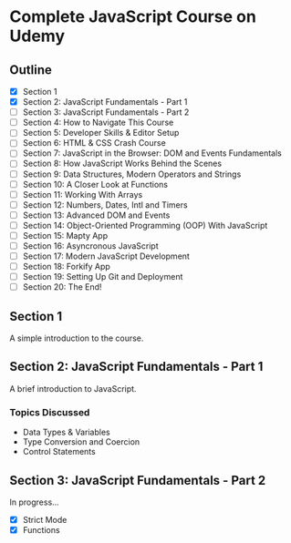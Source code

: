 # Complete JavaScript Course on Udemy

## Outline

- [x] Section 1
- [x] Section 2: JavaScript Fundamentals - Part 1
- [ ] Section 3: JavaScript Fundamentals - Part 2
- [ ] Section 4: How to Navigate This Course
- [ ] Section 5: Developer Skills & Editor Setup
- [ ] Section 6: HTML & CSS Crash Course
- [ ] Section 7: JavaScript in the Browser: DOM and Events Fundamentals
- [ ] Section 8: How JavaScript Works Behind the Scenes
- [ ] Section 9: Data Structures, Modern Operators and Strings
- [ ] Section 10: A Closer Look at Functions
- [ ] Section 11: Working With Arrays
- [ ] Section 12: Numbers, Dates, Intl and Timers
- [ ] Section 13: Advanced DOM and Events
- [ ] Section 14: Object-Oriented Programming (OOP) With JavaScript
- [ ] Section 15: Mapty App
- [ ] Section 16: Asyncronous JavaScript
- [ ] Section 17: Modern JavaScript Development
- [ ] Section 18: Forkify App
- [ ] Section 19: Setting Up Git and Deployment
- [ ] Section 20: The End!

## Section 1

A simple introduction to the course.

## Section 2: JavaScript Fundamentals - Part 1

A brief introduction to JavaScript.

### Topics Discussed

- Data Types & Variables
- Type Conversion and Coercion
- Control Statements

## Section 3: JavaScript Fundamentals - Part 2

In progress...

- [x] Strict Mode
- [x] Functions
